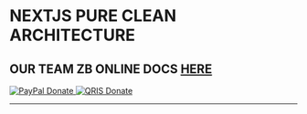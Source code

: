 # NEXTJS PURE CLEAN ARCHITECTURE

OUR TEAM ZB
ONLINE DOCS [HERE](https://zonblade.github.io/nextjs-clean-architecture/)
---

<p align="left">
  <a href="https://www.paypal.me/xmorinori">
    <img src="https://img.shields.io/badge/PayPal-DONATE-blue?logo=paypal&logoColor=white&style=flat-square" alt="PayPal Donate"/>
  </a>
  <a href="https://github.com/xmorinori/xmorinori/blob/main/img/XMORINORIQRIS.jpg">
    <img src="https://img.shields.io/badge/QRIS-DONATE-red?logo=alipay&logoColor=white&style=flat-square" alt="QRIS Donate"/>
  </a>
</p>

---
